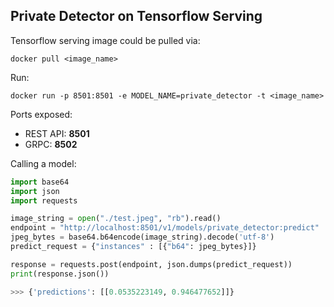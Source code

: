 ## Private Detector on Tensorflow Serving

Tensorflow serving image could be pulled via:

```shell
docker pull <image_name>
```

Run: 

```shell
docker run -p 8501:8501 -e MODEL_NAME=private_detector -t <image_name>
```

Ports exposed:
* REST API: **8501**
* GRPC: **8502**

Calling a model:

```python
import base64
import json
import requests

image_string = open("./test.jpeg", "rb").read()
endpoint = "http://localhost:8501/v1/models/private_detector:predict"
jpeg_bytes = base64.b64encode(image_string).decode('utf-8')
predict_request = {"instances" : [{"b64": jpeg_bytes}]}

response = requests.post(endpoint, json.dumps(predict_request))
print(response.json())

>>> {'predictions': [[0.0535223149, 0.946477652]]}
```
